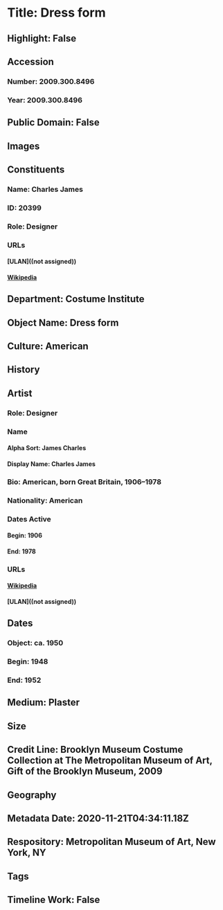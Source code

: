 # Title: Dress form
## Highlight: False
## Accession
### Number: 2009.300.8496
### Year: 2009.300.8496
## Public Domain: False
## Images
## Constituents
### Name: Charles James
### ID: 20399
### Role: Designer
### URLs
#### [ULAN]((not assigned))
#### [Wikipedia](https://www.wikidata.org/wiki/Q5079420)
## Department: Costume Institute
## Object Name: Dress form
## Culture: American
## History
## Artist
### Role: Designer
### Name
#### Alpha Sort: James Charles
#### Display Name: Charles James
### Bio: American, born Great Britain, 1906–1978
### Nationality: American
### Dates Active
#### Begin: 1906
#### End: 1978
### URLs
#### [Wikipedia](https://www.wikidata.org/wiki/Q5079420)
#### [ULAN]((not assigned))
## Dates
### Object: ca. 1950
### Begin: 1948
### End: 1952
## Medium: Plaster
## Size
## Credit Line: Brooklyn Museum Costume Collection at The Metropolitan Museum of Art, Gift of the Brooklyn Museum, 2009
## Geography
## Metadata Date: 2020-11-21T04:34:11.18Z
## Respository: Metropolitan Museum of Art, New York, NY
## Tags
## Timeline Work: False